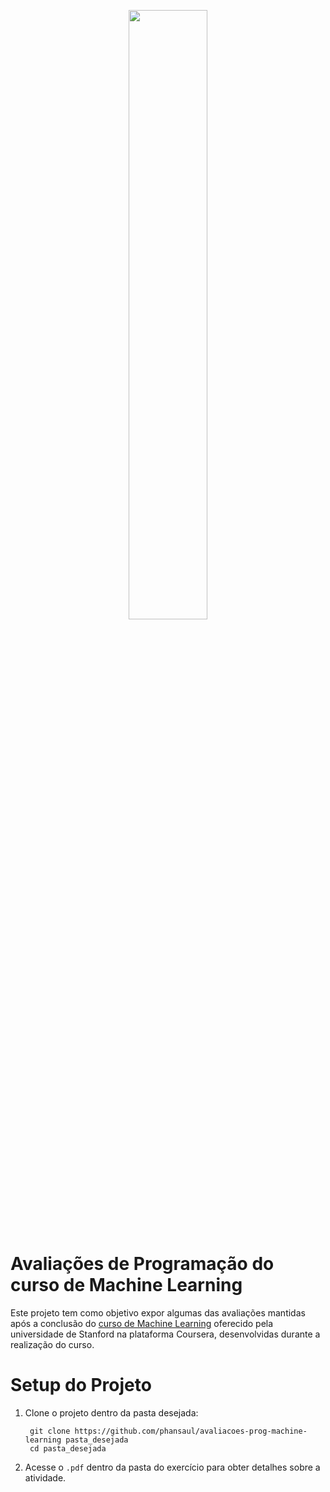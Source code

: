 <p align="center">
    <img src=https://p5.zdassets.com/hc/settings_assets/1213359/200377628/b5DZMbPcMVuA5UyI3eADQQ-logo.png width="50%">
</p>

Avaliações de Programação do curso de Machine Learning
=========================

Este projeto tem como objetivo expor algumas das avaliações mantidas após a conclusão do [curso de Machine Learning](https://www.coursera.org/learn/machine-learning) oferecido pela universidade de Stanford na plataforma Coursera, desenvolvidas durante a realização do curso.


Setup do Projeto
=============

1. Clone o projeto dentro da pasta desejada:

        git clone https://github.com/phansaul/avaliacoes-prog-machine-learning pasta_desejada
        cd pasta_desejada

2. Acesse o ``.pdf`` dentro da pasta do exercício para obter detalhes sobre a atividade.
